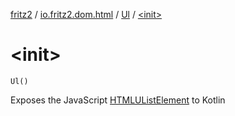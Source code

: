 [fritz2](../../index.md) / [io.fritz2.dom.html](../index.md) / [Ul](index.md) / [&lt;init&gt;](./-init-.md)

# &lt;init&gt;

`Ul()`

Exposes the JavaScript [HTMLUListElement](https://developer.mozilla.org/en/docs/Web/API/HTMLUListElement) to Kotlin


